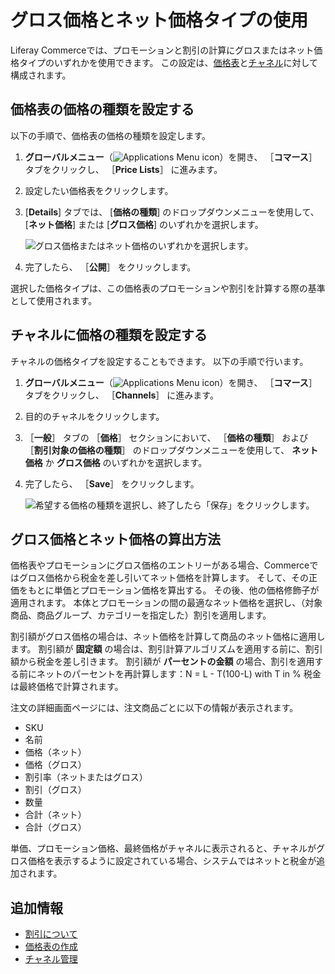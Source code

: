 # グロス価格とネット価格タイプの使用

Liferay Commerceでは、プロモーションと割引の計算にグロスまたはネット価格タイプのいずれかを使用できます。 この設定は、[価格表](./creating-a-price-list.md)と[チャネル](../store-management/channels/introduction-to-channels.md)に対して構成されます。

## 価格表の価格の種類を設定する

以下の手順で、価格表の価格の種類を設定します。

1. **グローバルメニュー**（![Applications Menu icon](../images/icon-applications-menu.png)）を開き、 ［**コマース**］ タブをクリックし、 ［**Price Lists**］ に進みます。

1. 設定したい価格表をクリックします。

1. [**Details**] タブでは、 [**価格の種類**] のドロップダウンメニューを使用して、 [**ネット価格**] または [**グロス価格**] のいずれかを選択します。

    ![グロス価格またはネット価格のいずれかを選択します。](./using-gross-and-net-price-types/images/01.png)

1. 完了したら、 ［**公開**］ をクリックします。

選択した価格タイプは、この価格表のプロモーションや割引を計算する際の基準として使用されます。

## チャネルに価格の種類を設定する

チャネルの価格タイプを設定することもできます。 以下の手順で行います。

1. **グローバルメニュー**（![Applications Menu icon](../images/icon-applications-menu.png)）を開き、 ［**コマース**］ タブをクリックし、 ［**Channels**］ に進みます。

1. 目的のチャネルをクリックします。

1. ［**一般**］ タブの ［**価格**］ セクションにおいて、 ［**価格の種類**］ および ［**割引対象の価格の種類**］ のドロップダウンメニューを使用して、 **ネット価格** か **グロス価格** のいずれかを選択します。

1. 完了したら、 ［**Save**］ をクリックします。

    ![希望する価格の種類を選択し、終了したら「保存」をクリックします。](./using-gross-and-net-price-types/images/03.png)

## グロス価格とネット価格の算出方法

価格表やプロモーションにグロス価格のエントリーがある場合、Commerceではグロス価格から税金を差し引いてネット価格を計算します。 そして、その正価をもとに単価とプロモーション価格を算出する。 その後、他の価格修飾子が適用されます。 本体とプロモーションの間の最適なネット価格を選択し、（対象商品、商品グループ、カテゴリーを指定した）割引を適用します。

割引額がグロス価格の場合は、ネット価格を計算して商品のネット価格に適用します。 割引額が **固定額** の場合は、割引計算アルゴリズムを適用する前に、割引額から税金を差し引きます。 割引額が **パーセントの金額** の場合、割引を適用する前にネットのパーセントを再計算します：N = L - T(100-L) with T in % 税金は最終価格で計算されます。

注文の詳細画面ページには、注文商品ごとに以下の情報が表示されます。

* SKU
* 名前
* 価格（ネット）
* 価格（グロス）
* 割引率（ネットまたはグロス）
* 割引（グロス）
* 数量
* 合計（ネット）
* 合計（グロス）

単価、プロモーション価格、最終価格がチャネルに表示されると、チャネルがグロス価格を表示するように設定されている場合、システムではネットと税金が追加されます。

## 追加情報

* [割引について](./promoting-products/introduction-to-discounts.md)
* [価格表の作成](./creating-a-price-list.md)
* [チャネル管理](../store-management/channels/managing-channels.md)
